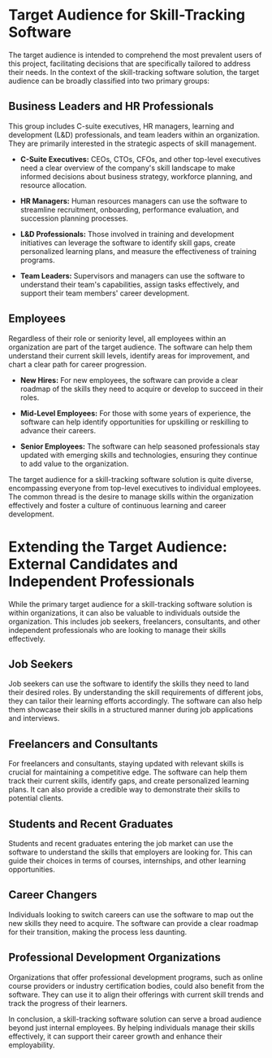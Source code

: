 # Target Audience for Skill-Tracking Software

The target audience is intended to comprehend the most prevalent users of this project, facilitating decisions that are specifically tailored to address their needs. In the context of the skill-tracking software solution, the target audience can be broadly classified into two primary groups:

## Business Leaders and HR Professionals

This group includes C-suite executives, HR managers, learning and development (L&D) professionals, and team leaders within an organization. They are primarily interested in the strategic aspects of skill management.

- **C-Suite Executives:** CEOs, CTOs, CFOs, and other top-level executives need a clear overview of the company's skill landscape to make informed decisions about business strategy, workforce planning, and resource allocation.

- **HR Managers:** Human resources managers can use the software to streamline recruitment, onboarding, performance evaluation, and succession planning processes.

- **L&D Professionals:** Those involved in training and development initiatives can leverage the software to identify skill gaps, create personalized learning plans, and measure the effectiveness of training programs.

- **Team Leaders:** Supervisors and managers can use the software to understand their team's capabilities, assign tasks effectively, and support their team members' career development.

## Employees

Regardless of their role or seniority level, all employees within an organization are part of the target audience. The software can help them understand their current skill levels, identify areas for improvement, and chart a clear path for career progression.

- **New Hires:** For new employees, the software can provide a clear roadmap of the skills they need to acquire or develop to succeed in their roles.

- **Mid-Level Employees:** For those with some years of experience, the software can help identify opportunities for upskilling or reskilling to advance their careers.

- **Senior Employees:** The software can help seasoned professionals stay updated with emerging skills and technologies, ensuring they continue to add value to the organization.

The target audience for a skill-tracking software solution is quite diverse, encompassing everyone from top-level executives to individual employees. The common thread is the desire to manage skills within the organization effectively and foster a culture of continuous learning and career development.

# Extending the Target Audience: External Candidates and Independent Professionals

While the primary target audience for a skill-tracking software solution is within organizations, it can also be valuable to individuals outside the organization. This includes job seekers, freelancers, consultants, and other independent professionals who are looking to manage their skills effectively.

## Job Seekers

Job seekers can use the software to identify the skills they need to land their desired roles. By understanding the skill requirements of different jobs, they can tailor their learning efforts accordingly. The software can also help them showcase their skills in a structured manner during job applications and interviews.

## Freelancers and Consultants

For freelancers and consultants, staying updated with relevant skills is crucial for maintaining a competitive edge. The software can help them track their current skills, identify gaps, and create personalized learning plans. It can also provide a credible way to demonstrate their skills to potential clients.

## Students and Recent Graduates

Students and recent graduates entering the job market can use the software to understand the skills that employers are looking for. This can guide their choices in terms of courses, internships, and other learning opportunities.

## Career Changers

Individuals looking to switch careers can use the software to map out the new skills they need to acquire. The software can provide a clear roadmap for their transition, making the process less daunting.

## Professional Development Organizations

Organizations that offer professional development programs, such as online course providers or industry certification bodies, could also benefit from the software. They can use it to align their offerings with current skill trends and track the progress of their learners.

In conclusion, a skill-tracking software solution can serve a broad audience beyond just internal employees. By helping individuals manage their skills effectively, it can support their career growth and enhance their employability.
